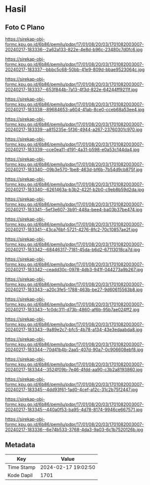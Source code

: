 # Hasil

## Foto C Plano

https://sirekap-obj-formc.kpu.go.id/6b86/pemilu/pdpr/17/01/08/20/03/1701082003007-20240217-183336--2a62a133-822e-4e8d-b96c-23480c7d0fc6.jpg

https://sirekap-obj-formc.kpu.go.id/6b86/pemilu/pdpr/17/01/08/20/03/1701082003007-20240217-183337--bbbc5c68-50bb-41e9-809d-bbae9523064c.jpg

https://sirekap-obj-formc.kpu.go.id/6b86/pemilu/pdpr/17/01/08/20/03/1701082003007-20240217-183337--653f844b-7a13-4f3d-822e-64244ff9211f.jpg

https://sirekap-obj-formc.kpu.go.id/6b86/pemilu/pdpr/17/01/08/20/03/1701082003007-20240217-183338--89684653-a604-41ab-8ce0-cceb68a53ee4.jpg

https://sirekap-obj-formc.kpu.go.id/6b86/pemilu/pdpr/17/01/08/20/03/1701082003007-20240217-183339--a815235e-5f36-4944-a267-23760301c970.jpg

https://sirekap-obj-formc.kpu.go.id/6b86/pemilu/pdpr/17/01/08/20/03/1701082003007-20240217-183339--cce0ea11-d191-4a31-b598-e0a53c144da4.jpg

https://sirekap-obj-formc.kpu.go.id/6b86/pemilu/pdpr/17/01/08/20/03/1701082003007-20240217-183340--09b3e570-1be8-463d-bf6b-7b54d9cb875f.jpg

https://sirekap-obj-formc.kpu.go.id/6b86/pemilu/pdpr/17/01/08/20/03/1701082003007-20240217-183340--6261463a-b3b2-422f-b2b0-c9eb8b59d2da.jpg

https://sirekap-obj-formc.kpu.go.id/6b86/pemilu/pdpr/17/01/08/20/03/1701082003007-20240217-183341--5ef3e607-3b91-448a-bee4-ba03b37be474.jpg

https://sirekap-obj-formc.kpu.go.id/6b86/pemilu/pdpr/17/01/08/20/03/1701082003007-20240217-183341--43ca76bf-5721-4276-8fc2-70c10857ae2f.jpg

https://sirekap-obj-formc.kpu.go.id/6b86/pemilu/pdpr/17/01/08/20/03/1701082003007-20240217-183342--68446317-7181-45da-b6d2-67113018ca7d.jpg

https://sirekap-obj-formc.kpu.go.id/6b86/pemilu/pdpr/17/01/08/20/03/1701082003007-20240217-183342--ceadd30c-0978-4db3-941f-044273a9b267.jpg

https://sirekap-obj-formc.kpu.go.id/6b86/pemilu/pdpr/17/01/08/20/03/1701082003007-20240217-183343--a20c3fe5-1788-463b-be27-9d60615563b8.jpg

https://sirekap-obj-formc.kpu.go.id/6b86/pemilu/pdpr/17/01/08/20/03/1701082003007-20240217-183343--1c0dc311-d73b-4860-af6b-95b7ae024ff2.jpg

https://sirekap-obj-formc.kpu.go.id/6b86/pemilu/pdpr/17/01/08/20/03/1701082003007-20240217-183343--9a89e2c7-bfc5-4b78-a134-43e3edaabda8.jpg

https://sirekap-obj-formc.kpu.go.id/6b86/pemilu/pdpr/17/01/08/20/03/1701082003007-20240217-183344--70d41b4b-2aa5-407d-90a7-0c906608ebf8.jpg

https://sirekap-obj-formc.kpu.go.id/6b86/pemilu/pdpr/17/01/08/20/03/1701082003007-20240217-183344--3524f09b-7e46-4fdd-aa90-c3b2a8193860.jpg

https://sirekap-obj-formc.kpu.go.id/6b86/pemilu/pdpr/17/01/08/20/03/1701082003007-20240217-183345--4dd93f61-1ad0-4cef-a12c-31c2b75f2447.jpg

https://sirekap-obj-formc.kpu.go.id/6b86/pemilu/pdpr/17/01/08/20/03/1701082003007-20240217-183345--440a0f53-ba95-4d78-8174-9946ce667571.jpg

https://sirekap-obj-formc.kpu.go.id/6b86/pemilu/pdpr/17/01/08/20/03/1701082003007-20240217-183336--6e74b533-3768-4da3-9a03-6c1b7520126b.jpg


## Metadata

| Key        | Value               |
| ---------- | ------------------- |
| Time Stamp | 2024-02-17 19:02:50 |
| Kode Dapil | 1701                |



